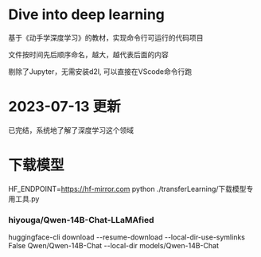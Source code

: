 # Dive into deep learning

基于《动手学深度学习》的教材，实现命令行可运行的代码项目

文件按时间先后顺序命名，越大，越代表后面的内容

剔除了Jupyter，无需安装d2l, 可以直接在VScode命令行跑

# 2023-07-13 更新

已完结，系统地了解了深度学习这个领域

# 下载模型

HF_ENDPOINT=https://hf-mirror.com python ./transferLearning/下载模型专用工具.py 


### hiyouga/Qwen-14B-Chat-LLaMAfied


 huggingface-cli download --resume-download --local-dir-use-symlinks False Qwen/Qwen-14B-Chat  --local-dir models/Qwen-14B-Chat